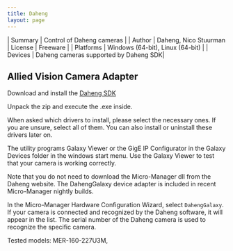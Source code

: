 ```yaml
---
title: Daheng
layout: page
---
```


| Summary | Control of Daheng cameras |
| Author | Daheng, Nico Stuurman
| License | Freeware |
| Platforms | Windows (64-bit), Linux (64-bit) |
| Devices | Daheng cameras supported by Daheng SDK|

## Allied Vision Camera Adapter
Download and install the [Daheng SDK](https://va-imaging.com/pages/customerdownloads)

Unpack the zip and execute the .exe inside.

When asked which drivers to install, please select the necessary ones. If you are unsure, select all of them. You can also install or uninstall these drivers later on.

The utility programs Galaxy Viewer or the GigE IP Configurator in the Galaxy Devices folder in the windows start menu. Use the Galaxy Viewer to test that your camera is working correctly.

Note that you do not need to download the Micro-Manager dll from the Daheng website.  The DahengGalaxy device adapter is included in recent Micro-Manager nightly builds. 

In the Micro-Manager Hardware Configuration Wizard, select `DahengGalaxy`.  If your camera is connected and recognized by the Daheng software, it will appear in the list.  The serial number of the Daheng camera is used to recognize the specific camera.

Tested models: MER-160-227U3M, 




